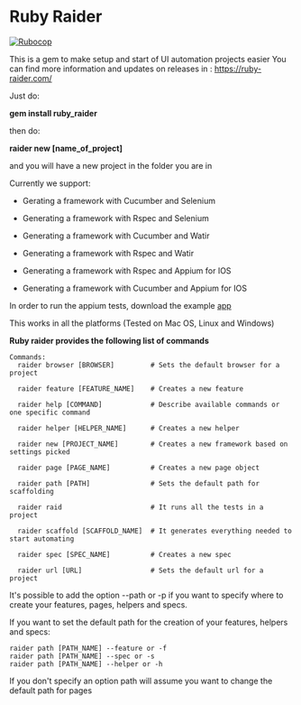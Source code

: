 # Ruby Raider

[![Rubocop](https://github.com/RubyRaider/ruby_raider/actions/workflows/rubocop.yml/badge.svg?branch=master)](https://github.com/RubyRaider/ruby_raider/actions/workflows/rubocop.yml)

This is a gem to make setup and start of UI automation projects easier
You can find more information and updates on releases in : https://ruby-raider.com/

Just do:

**gem install ruby_raider**

then do:

**raider new [name_of_project]**

and you will have a new project in the folder you are in

Currently we support:

* Gerating a framework with Cucumber and Selenium

* Generating a framework with Rspec and Selenium

* Generating a framework with Cucumber and Watir

* Generating a framework with Rspec and Watir

* Generating a framework with Rspec and Appium for IOS

* Generating a framework with Cucumber and Appium for IOS

In order to run the appium tests, download the example [app](https://github.com/cloudgrey-io/the-app/releases/tag/v1.10.0)

This works in all the platforms (Tested on Mac OS, Linux and Windows)

**Ruby raider provides the following list of commands**
```
Commands:
  raider browser [BROWSER]         # Sets the default browser for a project
  
  raider feature [FEATURE_NAME]    # Creates a new feature
  
  raider help [COMMAND]            # Describe available commands or one specific command
  
  raider helper [HELPER_NAME]      # Creates a new helper
  
  raider new [PROJECT_NAME]        # Creates a new framework based on settings picked
  
  raider page [PAGE_NAME]          # Creates a new page object
  
  raider path [PATH]               # Sets the default path for scaffolding
  
  raider raid                      # It runs all the tests in a project
  
  raider scaffold [SCAFFOLD_NAME]  # It generates everything needed to start automating
  
  raider spec [SPEC_NAME]          # Creates a new spec
  
  raider url [URL]                 # Sets the default url for a project
```

It's possible to add the option --path or -p if you want to specify where to create your features, pages, helpers and
specs.

If you want to set the default path for the creation of your features, helpers and specs:

```
raider path [PATH_NAME] --feature or -f
raider path [PATH_NAME] --spec or -s
raider path [PATH_NAME] --helper or -h
```

If you don't specify an option path will assume you want to change the default path for pages
